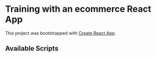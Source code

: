 # Training with an ecommerce React App

This project was bootstrapped with [Create React App](https://github.com/facebook/create-react-app).

## Available Scripts


